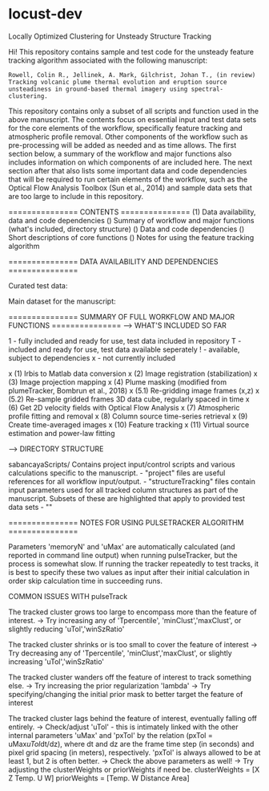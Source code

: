 # locust-dev
Locally Optimized Clustering for Unsteady Structure Tracking

Hi!
This repository contains sample and test code for the unsteady feature tracking algorithm associated with the following manuscript:

	Rowell, Colin R., Jellinek, A. Mark, Gilchrist, Johan T., (in review) Tracking volcanic plume thermal evolution and eruption source unsteadiness in ground-based thermal imagery using spectral-clustering.

This repository contains only a subset of all scripts and function used in the above manuscript. The contents focus on essential input and test data sets for the core elements of the workflow, specifically feature tracking and atmospheric profile removal. Other components of the workflow such as pre-processing will be added as needed and as time allows. The first section below, a summary of the workflow and major functions also includes information on which components of are included here. The next section after that also lists some important data and code dependencies that will be required to run certain elements of the workflow, such as the Optical Flow Analysis Toolbox (Sun et al., 2014) and sample data sets that are too large to include in this repository.



=============== CONTENTS ===============
	(1) Data availability, data and code dependencies
	()	Summary of workflow and major functions (what's included, directory structure)
	()	Data and code dependencies
	()	Short descriptions of core functions
	()	Notes for using the feature tracking algorithm


=============== DATA AVAILABILITY AND DEPENDENCIES ===============

Curated test data:

Main dataset for the manuscript:



=============== SUMMARY OF FULL WORKFLOW AND MAJOR FUNCTIONS ===============
--> WHAT'S INCLUDED SO FAR

1 - fully included and ready for use, test data included in repository
T - included and ready for use, test data available seperately
! - available, subject to dependencies
x - not currently included

x	(1) 	Irbis to Matlab data conversion
x	(2) 	Image registration (stabilization)
x	(3) 	Image projection mapping
x	(4) 	Plume masking (modified from plumeTracker, Bombrun et al., 2018)
x	(5.1) 	Re-gridding image frames (x,z)
x 	(5.2) 	Re-sample gridded frames 3D data cube, regularly spaced in time
x 	(6) 	Get 2D velocity fields with Optical Flow Analysis
x 	(7) 	Atmospheric profile fitting and removal
x 	(8) 	Column source time-series retrieval
x 	(9) 	Create time-averaged images
x 	(10) 	Feature tracking
x 	(11) 	Virtual source estimation and power-law fitting

--> DIRECTORY STRUCTURE

sabancayaScripts/
	Contains project input/control scripts and various calculations specific to the manuscript. 
		- "project" files are useful references for all workflow input/output. 
		- "structureTracking" files contain input parameters used for all tracked column structures as part of the manuscript. Subsets of these are highlighted that apply to provided test data sets
		- ""

=============== NOTES FOR USING PULSETRACKER ALGORITHM ===============

Parameters 'memoryN' and 'uMax' are automatically calculated (and reported in command line output) when running pulseTracker, but the process is somewhat slow. If running the tracker repeatedly to test tracks, it is best to specify these two values as input after their initial calculation in order skip calculation time in succeeding runs.

COMMON ISSUES WITH pulseTrack

The tracked cluster grows too large to encompass more than the feature of interest.
	-> Try increasing any of 'Tpercentile', 'minClust','maxClust', or slightly reducing 'uTol','winSzRatio'

The tracked cluster shrinks or is too small to cover the feature of interest
	-> Try decreasing any of 'Tpercentile', 'minClust','maxClust', or slightly increasing 'uTol','winSzRatio'

The tracked cluster wanders off the feature of interest to track something else.
	-> Try increasing the prior regularization 'lambda'
	-> Try specifying/changing the initial prior mask to better target the feature of interest

The tracked cluster lags behind the feature of interest, eventually falling off entirely.
	-> Check/adjust 'uTol' - this is intimately linked with the other internal parameters 'uMax' and 'pxTol' by the relation (pxTol = uMax*uTol*dt/dz), where dt and dz are the frame time step (in seconds) and pixel grid spacing (in meters), respectively. 'pxTol' is always allowed to be at least 1, but 2 is often better.
    -> Check the above parameters as well!
    -> Try adjusting the clusterWeights or priorWeights if need be.
    clusterWeights = [X Z Temp. U W]
    priorWeights   = [Temp. W Distance Area]

